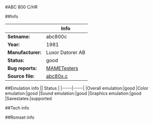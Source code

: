#ABC 800 C/HR

##Info

||Info|
|-----|-----|
|**Setname:**|abc800c
|**Year:**|1981
|**Manufacturer:**|Luxor Datorer AB
|**Status:**|good
|**Bug reports:**|[MAMETesters](http://mametesters.org/view_all_set.php?type=1&temporary=y&search=abc80x.c)
|**Source file:**|[abc80x.c](https://github.com/mamedev/mame/blob/master/src/mess/drivers/abc80x.c)

##Emulation info
|| Status |
|-----|-----|
|Overall emulation:|good
|Color emulation:|good
|Sound emulation:|good
|Graphics emulation:|good
|Savestates:|supported

##Tech info

##Romset info

<!--- START OF EDITED COMMENT DO NOT TOUCH TEXT ABOVE-->
